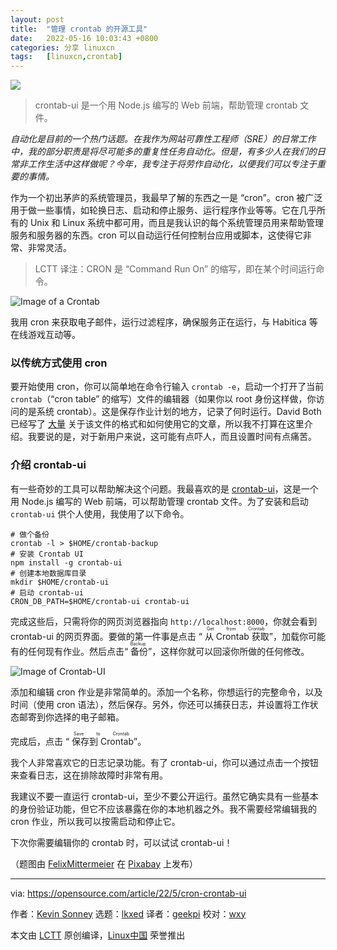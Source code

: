 ```yaml
---
layout: post
title:	"管理 crontab 的开源工具"
date:	2022-05-16 10:03:43 +0800 
categories:	分享 linuxcn 
tags:	[linuxcn,crontab]
---
```



![](/Asserts/Images//attachment/album/202205/16/100309tw6wgx3sss36wl6r.jpg)



> 
> crontab-ui 是一个用 Node.js 编写的 Web 前端，帮助管理 crontab 文件。
> 
> 
> 


*自动化是目前的一个热门话题。在我作为网站可靠性工程师（SRE）的日常工作中，我的部分职责是将尽可能多的重复性任务自动化。但是，有多少人在我们的日常非工作生活中这样做呢？今年，我专注于将劳作自动化，以便我们可以专注于重要的事情。*


作为一个初出茅庐的系统管理员，我最早了解的东西之一是 “cron”。cron 被广泛用于做一些事情，如轮换日志、启动和停止服务、运行程序作业等等。它在几乎所有的 Unix 和 Linux 系统中都可用，而且是我认识的每个系统管理员用来帮助管理服务和服务器的东西。cron 可以自动运行任何控制台应用或脚本，这使得它非常、非常灵活。



> 
> LCTT 译注：CRON 是 “Command Run On” 的缩写，即在某个时间运行命令。
> 
> 
> 


![Image of a Crontab](/Asserts/Images//attachment/album/202205/16/100343t1blx4x4xlip9i0i.png)


我用 cron 来获取电子邮件，运行过滤程序，确保服务正在运行，与 Habitica 等在线游戏互动等。


### 以传统方式使用 cron


要开始使用 cron，你可以简单地在命令行输入 `crontab -e`，启动一个打开了当前 `crontab`（“cron table” 的缩写）文件的编辑器（如果你以 root 身份这样做，你访问的是系统 crontab）。这是保存作业计划的地方，记录了何时运行。David Both 已经写了 [大量](https://opensource.com/article/17/11/how-use-cron-linux) 关于该文件的格式和如何使用它的文章，所以我不打算在这里介绍。我要说的是，对于新用户来说，这可能有点吓人，而且设置时间有点痛苦。


### 介绍 crontab-ui


有一些奇妙的工具可以帮助解决这个问题。我最喜欢的是 [crontab-ui](https://opensource.com/%5Bhttps%3A//github.com/alseambusher/crontab-ui%5D%28https%3A//github.com/alseambusher/crontab-ui%29)，这是一个用 Node.js 编写的 Web 前端，可以帮助管理 crontab 文件。为了安装和启动 `crontab-ui` 供个人使用，我使用了以下命令。



```
# 做个备份
crontab -l > $HOME/crontab-backup
# 安装 Crontab UI
npm install -g crontab-ui
# 创建本地数据库目录
mkdir $HOME/crontab-ui
# 启动 crontab-ui
CRON_DB_PATH=$HOME/crontab-ui crontab-ui

```

完成这些后，只需将你的网页浏览器指向 `http://localhost:8000`，你就会看到 crontab-ui 的网页界面。要做的第一件事是点击 “<ruby> 从 Crontab 获取 <rt>  Get from Crontab </rt></ruby>”，加载你可能有的任何现有作业。然后点击“<ruby> 备份 <rt>  Backup </rt></ruby>”，这样你就可以回滚你所做的任何修改。


![Image of Crontab-UI](/Asserts/Images//attachment/album/202205/16/100344ljf1m4cu0i4mfxfh.png)


添加和编辑 cron 作业是非常简单的。添加一个名称，你想运行的完整命令，以及时间（使用 cron 语法），然后保存。另外，你还可以捕获日志，并设置将工作状态邮寄到你选择的电子邮箱。


完成后，点击 “<ruby> 保存到 Crontab <rt>  Save to Crontab </rt></ruby>”。


我个人非常喜欢它的日志记录功能。有了 crontab-ui，你可以通过点击一个按钮来查看日志，这在排除故障时非常有用。


我建议不要一直运行 crontab-ui，至少不要公开运行。虽然它确实具有一些基本的身份验证功能，但它不应该暴露在你的本地机器之外。我不需要经常编辑我的 cron 作业，所以我可以按需启动和停止它。


下次你需要编辑你的 crontab 时，可以试试 crontab-ui！


（题图由 [FelixMittermeier](https://pixabay.com/zh/users/felixmittermeier-4397258/?utm_source=link-attribution&utm_medium=referral&utm_campaign=image&utm_content=2031021) 在 [Pixabay](https://pixabay.com/zh/?utm_source=link-attribution&utm_medium=referral&utm_campaign=image&utm_content=2031021) 上发布）




---


via: <https://opensource.com/article/22/5/cron-crontab-ui>


作者：[Kevin Sonney](https://opensource.com/users/ksonney) 选题：[lkxed](https://github.com/lkxed) 译者：[geekpi](https://github.com/geekpi) 校对：[wxy](https://github.com/wxy)


本文由 [LCTT](https://github.com/LCTT/TranslateProject) 原创编译，[Linux中国](https://linux.cn/) 荣誉推出
